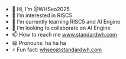 - 👋 Hi, I’m @WHSeo2025
- 👀 I’m interested in RISC5
- 🌱 I’m currently learning RISC5 and AI Engine
- 💞️ I’m looking to collaborate on AI Engine
- 📫 How to reach me www.standardwh.com
- 😄 Pronouns: ha ha ha
- ⚡ Fun fact: whseo@standardwh.com

<!---
WHSeo2025/WHSeo2025 is a ✨ special ✨ repository because its `README.md` (this file) appears on your GitHub profile.
You can click the Preview link to take a look at your changes.
--->
